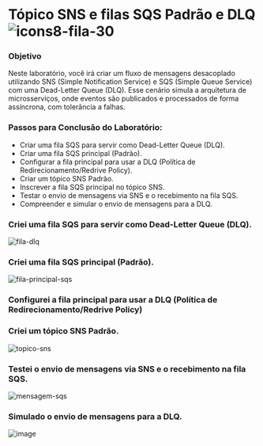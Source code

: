 # Tópico SNS e filas SQS Padrão e DLQ  ![icons8-fila-30](https://github.com/user-attachments/assets/b849ae17-cdc2-4d69-beca-124e81c6c8a3)


### Objetivo 
Neste laboratório, você irá criar um fluxo de mensagens desacoplado utilizando SNS (Simple Notification Service) e SQS (Simple Queue Service) com uma Dead-Letter Queue (DLQ). Esse cenário simula a arquitetura de microsserviços,
onde eventos são publicados e processados de forma assíncrona, com tolerância a falhas.

### Passos para Conclusão do Laboratório:

- Criar uma fila SQS para servir como Dead-Letter Queue (DLQ).
- Criar uma fila SQS principal (Padrão).
- Configurar a fila principal para usar a DLQ (Política de Redirecionamento/Redrive Policy). 
- Criar um tópico SNS Padrão.
- Inscrever a fila SQS principal no tópico SNS.
- Testar o envio de mensagens via SNS e o recebimento na fila SQS. 
- Compreender e simular o envio de mensagens para a DLQ.


### Criei uma fila SQS para servir como Dead-Letter Queue (DLQ).
![fila-dlq](https://github.com/user-attachments/assets/9a9939da-5254-4b21-9c41-b6b9cdd3f74d)

### Criei uma fila SQS principal (Padrão).
![fila-principal-sqs](https://github.com/user-attachments/assets/650dfb08-50dd-4c19-958c-720025633cb7)

### Configurei a fila principal para usar a DLQ (Política de Redirecionamento/Redrive Policy)
### Criei um tópico SNS Padrão.
![topico-sns](https://github.com/user-attachments/assets/eb5ea036-8dd5-45ba-8598-9c64561378bc)

### Testei o envio de mensagens via SNS e o recebimento na fila SQS. 
![mensagem-sqs](https://github.com/user-attachments/assets/a15206b8-7cf0-409a-b524-bf2abc667de0)

### Simulado o envio de mensagens para a DLQ.
![image](https://github.com/user-attachments/assets/ea476790-a42b-45dc-b418-d2a2fb540f2f)

  
